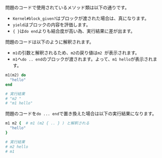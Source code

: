 問題のコードで使用されているメソッド類は以下の通りです。

- `Kernel#block_given?`はブロックが渡された場合は、真になります。
- `yield`はブロックの内容を評価します。
- `{ }`は`do end`よりも結合度が高い為、実行結果に差が出ます。

問題のコードは以下のように解釈されます。

- `m1`の引数と解釈されるため、`m2`の戻り値は`m2 `が表示されます。
- `m1`へ`do .. end`のブロックが渡されます。よって、`m1 hello`が表示されます。

```ruby
m1(m2) do
  "hello"
end

# 実行結果
# "m2 "
# "m1 hello"
```

問題のコードを`do ... end`で置き換えた場合は以下の実行結果になります。

```ruby
m1 m2 {  # m1 (m2 { .. } ) と解釈される
  "hello"
}

# 実行結果
# m2 hello
# m1 
```
